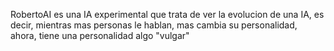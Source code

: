 RobertoAI es una IA experimental que trata de ver la evolucion de una IA, es decir, mientras mas personas le hablan, mas cambia su personalidad, ahora, tiene una personalidad algo "vulgar"

